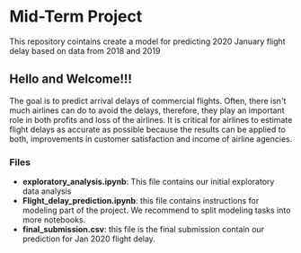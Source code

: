 # Mid-Term Project
This repository cointains create a model for predicting 2020 January flight delay based on data from 2018 and 2019

## Hello and Welcome!!!

The goal is to predict arrival delays of commercial flights. Often, there isn't much airlines can do to avoid the delays, therefore, they play an important role in both profits and loss of the airlines. It is critical for airlines to estimate flight delays as accurate as possible because the results can be applied to both, improvements in customer satisfaction and income of airline agencies.

### Files

- **exploratory_analysis.ipynb**: This file contains our initial exploratory data analysis
- **Flight_delay_prediction.ipynb**: this file contains instructions for modeling part of the project. We recommend to split modeling tasks into more notebooks.
- **final_submission.csv**: this file is the final submission contain our prediction for Jan 2020 flight delay.
